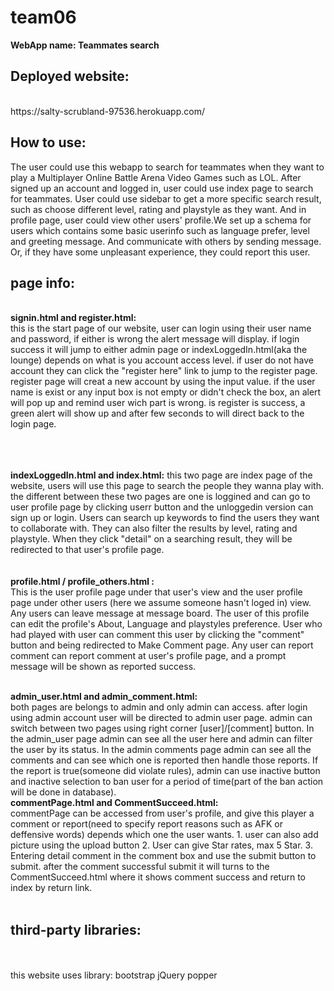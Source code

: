 # team06
<strong>WebApp name: Teammates search</strong><br> 
<h2><strong>Deployed website:</strong></h2><br>
https://salty-scrubland-97536.herokuapp.com/
<h2><strong>How to use:</strong></h2>
The user could use this webapp to search for teammates when they want to play a Multiplayer Online Battle Arena Video Games such as LOL.
After signed up an account and logged in, user could use index page to search for teammates. User could use sidebar to get a more specific search result, such as choose different level, rating and playstyle as they want.
And in profile page, user could view other users' profile.We set up a schema for users which contains some basic userinfo such as language prefer, level and greeting message. And communicate with others by sending message. Or, if they have some unpleasant experience, they could report this user.
<h2><strong>page info:</strong></h2>
      <br>                 
<strong> signin.html and register.html:</strong>
<br>
this is the start page of our website, user can login using their user name and password, if either is wrong the alert message will display. if login success it will jump to either admin page or indexLoggedIn.html(aka the lounge) depends on what is you account access level. if user do not have account they can click the "register here" link to jump to the register page.<br> register page will creat a new account by using the input value. if the user name is exist or any input box is not empty or didn't check the box, an alert will pop up and remind user wich part is wrong. is register is success, a green alert will show up and after few seconds to will direct back to the login page.

 <br>        <br>             
<strong> indexLoggedIn.html and index.html:</strong>
this two page are index page of the website, users will use this page to search the people they wanna play with. the different between these two pages are one is loggined and can go to user profile page by clicking userr button and the unloggedin version can sign up or login. Users can search up keywords to find the users they want to collaborate with. They can also filter the results by level, rating and playstyle. When they click "detail" on a searching result, they will be redirected to that user's profile page.
<br>             <br>         
<strong> profile.html / profile_others.html :</strong>
<br>
This is the user profile page under that user's view and the user profile page under other users (here we assume someone hasn't loged in) view. Any users can leave message
at message board. The user of this profile can edit the profile's About, Language and playstyles preference. User who had played with user can  comment this user by clicking the "comment" button and being redirected to Make Comment page. Any user can report comment can report comment at user's profile page, and a prompt message will be shown as reported success. 

<br>               
<strong> admin_user.html and admin_comment.html:</strong>
<br>
both pages are belongs to admin and only admin can access. after login using admin account user will be directed to admin user page. admin can switch between two pages using right corner [user]/[comment] button. In the admin_user page admin can see all the user here and admin can filter the user by its status. In the admin comments page admin can see all the comments and can see which one is reported then handle those reports. If the report is true(someone did violate rules), admin can use inactive button and inactive selection to ban user for a period of time(part of the ban action will be done in database).


<br>               
<strong> commentPage.html and CommentSucceed.html:</strong>
<br>
commentPage can be accessed from user's profile, and give this player a comment or report(need to specify report reasons such as AFK or deffensive words) depends which one the user wants. 
1. user can also add picture using the upload button
2. User can give Star rates, max 5 Star.
3. Entering detail comment in the comment box and use the submit button to submit. 
after the comment successful submit it will turns to the CommentSucceed.html where it shows comment success and return to index by return link.
<br>

<br>
<h2><strong>third-party libraries:</strong></h2>

<br>
<br>
this website uses library: bootstrap jQuery popper


